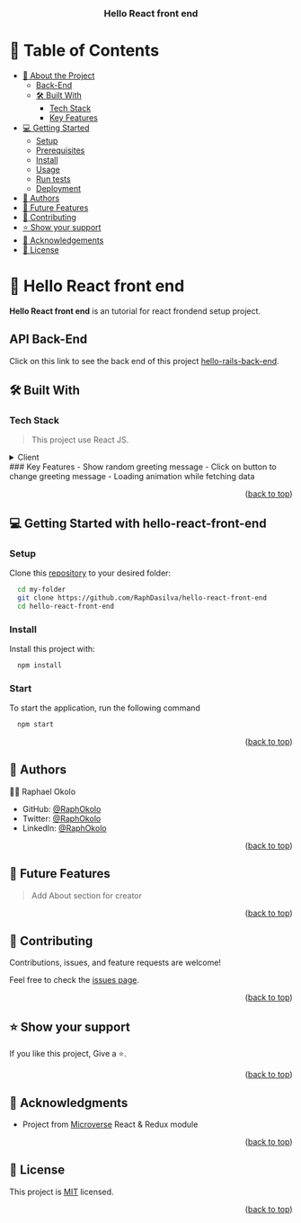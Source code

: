<a name="readme-top"></a>
<div align="center">
  <h3><b>Hello React front end</b></h3>
</div>

# 📗 Table of Contents

- [📖 About the Project](#about-project)
  - [Back-End](#back-end)
  - [🛠 Built With](#built-with)
    - [Tech Stack](#tech-stack)
    - [Key Features](#key-features)
- [💻 Getting Started](#getting-started)
  - [Setup](#setup)
  - [Prerequisites](#prerequisites)
  - [Install](#install)
  - [Usage](#usage)
  - [Run tests](#run-tests)
  - [Deployment](#triangular_flag_on_post-deployment)
- [👥 Authors](#authors)
- [🔭 Future Features](#future-features)
- [🤝 Contributing](#contributing)
- [⭐️ Show your support](#support)
- [🙏 Acknowledgements](#acknowledgements)
- [📝 License](#license)

# 📖 Hello React front end <a name="about-project"></a>

**Hello React front end** is an tutorial for react frondend setup project.

## API Back-End <a name="back-end"></a>
Click on this link to see the back end of this project [hello-rails-back-end](https://github.com/RaphDasilva/hello-rails-back-end).

## 🛠 Built With <a name="built-with"></a>

### Tech Stack <a name="tech-stack"></a>

> This project use React JS.
<details>
  <summary>Client</summary>
  <ul>
    <li><a href="https://reactjs.org/">React</a></li>
    <li><a href="https://redux.js.org/">Redux</a></li>
  </ul>
</details>
### Key Features <a name="key-features"></a>
- Show random greeting message
- Click on button to change greeting message
- Loading animation while fetching data

<p align="right">(<a href="#readme-top">back to top</a>)</p>

## 💻 Getting Started with hello-react-front-end <a name="getting-started"></a>

### Setup

Clone this [repository](https://github.com/RaphDasilva/hello-react-front-end) to your desired folder:

```sh
  cd my-folder
  git clone https://github.com/RaphDasilva/hello-react-front-end
  cd hello-react-front-end
```

### Install

Install this project with:

```sh
  npm install
```

### Start

To start the application, run the following command

```sh
  npm start
```

<p align="right">(<a href="#readme-top">back to top</a>)</p>

## 👥 Authors <a name="authors"></a>

👤👤 Raphael Okolo

- GitHub: [@RaphOkolo](https://github.com/RaphDasilva)
- Twitter: [@RaphOkolo](https://twitter.com/RaphOkolo)
- LinkedIn: [@RaphOkolo](https://www.linkedin.com/in/raphael-okolo/)
<p align="right">(<a href="#readme-top">back to top</a>)</p>

## 🔭 Future Features <a name="future-features"></a>

> Add About section for creator
<p align="right">(<a href="#readme-top">back to top</a>)</p>

## 🤝 Contributing <a name="contributing"></a>

Contributions, issues, and feature requests are welcome!

Feel free to check the [issues page](https://github.com/RaphDasilva/hello-react-front-end/issues).

<p align="right">(<a href="#readme-top">back to top</a>)</p>

## ⭐️ Show your support <a name="support"></a>

If you like this project, Give a ⭐️.

<p align="right">(<a href="#readme-top">back to top</a>)</p>

## 🙏 Acknowledgments <a name="acknowledgements"></a>

- Project from [Microverse](https://www.microverse.org/?grsf=i6yi2m) React & Redux module

<p align="right">(<a href="#readme-top">back to top</a>)</p>

## 📝 License <a name="license"></a>

This project is [MIT](./LICENSE) licensed.

<p align="right">(<a href="#readme-top">back to top</a>)</p>